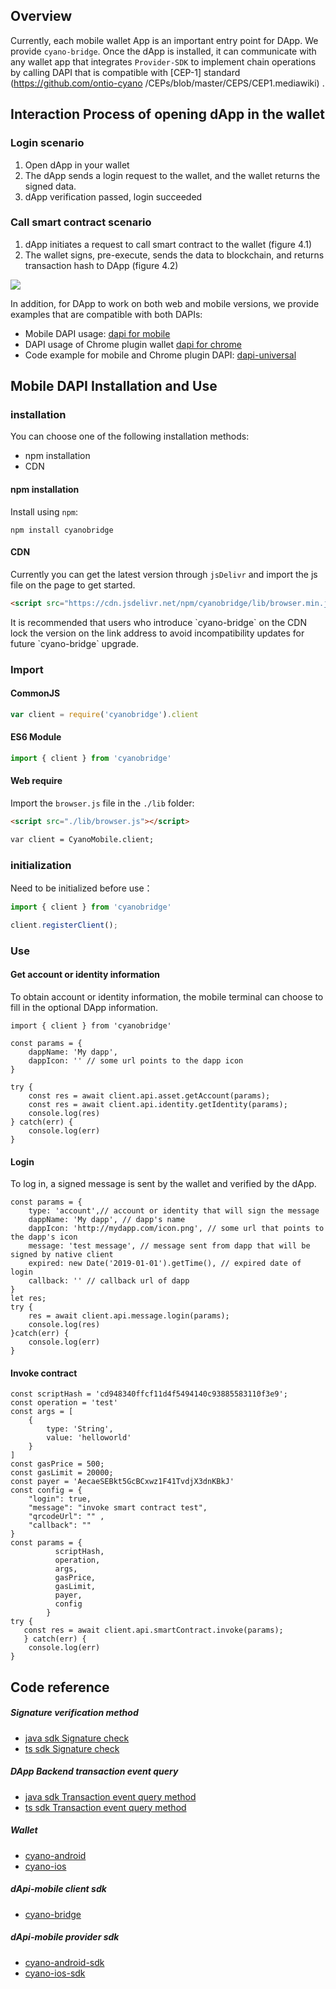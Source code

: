 
## Overview

Currently, each mobile wallet App is an important entry point for DApp. We provide `cyano-bridge`. Once the dApp is installed, it can communicate with any wallet app that integrates `Provider-SDK` to implement chain operations by calling DAPI that is compatible with [CEP-1] standard (https://github.com/ontio-cyano /CEPs/blob/master/CEPS/CEP1.mediawiki) .

## Interaction Process of opening dApp in the wallet

### Login scenario
1. Open dApp in your wallet
2. The dApp sends a login request to the wallet, and the wallet returns the signed data.
3. dApp verification passed, login succeeded

### Call smart contract scenario
1. dApp initiates a request to call smart contract to the wallet (figure 4.1)
2. The wallet signs, pre-execute, sends the data to blockchain, and returns transaction hash to DApp (figure 4.2)

![](https://raw.githubusercontent.com/ontio/documentation/master/dev-website-docs/assets/integration/scenario3.png)


In addition, for DApp to work on both web and mobile versions, we provide examples that are compatible with both DAPIs:

* Mobile DAPI usage: [dapi for mobile](https://github.com/ontio-cyano/cyano-bridge)
* DAPI usage of Chrome plugin wallet [dapi for chrome](https://github.com/ontio/ontology-dapi)
* Code example for mobile and Chrome plugin DAPI: [dapi-universal](https://github.com/ontio-cyano/dapi-universal)

## Mobile DAPI Installation and Use

### installation

You can choose one of the following installation methods:

- npm installation
- CDN


#### npm installation

Install using `npm`:

```shell
npm install cyanobridge
```

#### CDN

Currently you can get the latest version through `jsDelivr` and import the js file on the page to get started.

```html
<script src="https://cdn.jsdelivr.net/npm/cyanobridge/lib/browser.min.js"></script>
```

<p class = "info">It is recommended that users who introduce `cyano-bridge` on the CDN lock the version on the link address to avoid incompatibility updates for future `cyano-bridge` upgrade.</p> 

### Import

#### CommonJS

```javascript
var client = require('cyanobridge').client
```

#### ES6 Module

```javascript
import { client } from 'cyanobridge'
```

#### Web require

Import the `browser.js` file in the `./lib` folder:

```html
<script src="./lib/browser.js"></script>

var client = CyanoMobile.client;
```

### initialization

Need to be initialized before use：

```javascript
import { client } from 'cyanobridge'

client.registerClient();
```

### Use

#### Get account or identity information

To obtain account or identity information, the mobile terminal can choose to fill in the optional DApp information.

```
import { client } from 'cyanobridge'

const params = {
​    dappName: 'My dapp',
​    dappIcon: '' // some url points to the dapp icon
}

try {
​    const res = await client.api.asset.getAccount(params);
    const res = await client.api.identity.getIdentity(params);
​    console.log(res)
} catch(err) {
​    console.log(err)
}

```


#### Login

To log in, a signed message is sent by the wallet and verified by the dApp.

```
const params = {
​    type: 'account',// account or identity that will sign the message
​    dappName: 'My dapp', // dapp's name
​    dappIcon: 'http://mydapp.com/icon.png', // some url that points to the dapp's icon
​    message: 'test message', // message sent from dapp that will be signed by native client
​    expired: new Date('2019-01-01').getTime(), // expired date of login
​    callback: '' // callback url of dapp
}
let res;
try {
​    res = await client.api.message.login(params);
​    console.log(res)
}catch(err) {
​    console.log(err)
}
```

#### Invoke contract


```
const scriptHash = 'cd948340ffcf11d4f5494140c93885583110f3e9';
const operation = 'test'
const args = [
​    {
​        type: 'String',
​        value: 'helloworld'
​    }
]
const gasPrice = 500;
const gasLimit = 20000;
const payer = 'AecaeSEBkt5GcBCxwz1F41TvdjX3dnKBkJ'
const config = {
​    "login": true,
​    "message": "invoke smart contract test",
​    "qrcodeUrl": "" ,
    "callback": ""
}
const params = {
          scriptHash,
          operation,
          args,
          gasPrice,
          gasLimit,
          payer,
          config
        }
try {
   const res = await client.api.smartContract.invoke(params);
   } catch(err) {
​    console.log(err)
}

```

## Code reference

##### Signature verification method
* [java sdk Signature check](https://github.com/ontio/ontology-java-sdk/blob/master/docs/en/interface.md#verify-signature)
* [ts sdk Signature check](https://github.com/ontio/ontology-ts-sdk/blob/master/test/ecdsa.crypto.test.ts)

##### DApp Backend transaction event query
* [java sdk Transaction event query method](https://github.com/ontio/ontology-java-sdk/blob/master/docs/en/basic.md)
* [ts sdk Transaction event query method](https://github.com/ontio/ontology-ts-sdk/blob/master/test/websocket.test.ts)

##### Wallet
* [cyano-android](https://github.com/ontio-cyano/cyano-android)
* [cyano-ios](https://github.com/ontio-cyano/cyano-ios)

##### dApi-mobile client sdk
* [cyano-bridge](https://github.com/ontio-cyano/cyano-bridge)

##### dApi-mobile provider sdk
* [cyano-android-sdk](https://github.com/ontio-cyano/cyano-android-sdk)
* [cyano-ios-sdk](https://github.com/ontio-cyano/cyano-ios-sdk)
